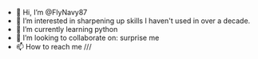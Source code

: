 - 👋 Hi, I’m @FlyNavy87
- 👀 I’m interested in sharpening up skills I haven't used in over a decade.
- 🌱 I’m currently learning python
- 💞️ I’m looking to collaborate on: surprise me
- 📫 How to reach me ///

<!---
FlyNavy87/FlyNavy87 is a ✨ special ✨ repository because its `README.md` (this file) appears on your GitHub profile.
You can click the Preview link to take a look at your changes.
--->

